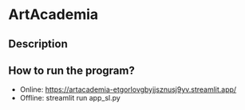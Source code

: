 # ArtAcademia

## Description

## How to run the program?

- Online: https://artacademia-etgorlovgbyjjsznusj9yv.streamlit.app/
- Offline: streamlit run app_sl.py